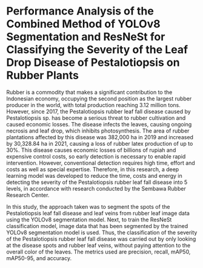 # Performance Analysis of the Combined Method of YOLOv8 Segmentation and ResNeSt for Classifying the Severity of the Leaf Drop Disease of Pestalotiopsis on Rubber Plants
Rubber is a commodity that makes a significant contribution to the Indonesian economy, occupying the second position as the largest rubber producer in the world, with total production reaching 3.12 million tons. However, since 2017, the Pestalotiopsis rubber leaf fall disease caused by Pestalotiopsis sp. has become a serious threat to rubber cultivation and caused economic losses. The disease infects the leaves, causing ongoing necrosis and leaf drop, which inhibits photosynthesis. The area of rubber plantations affected by this disease was 382,000 ha in 2019 and increased by 30,328.84 ha in 2021, causing a loss of rubber latex production of up to 30%. This disease causes economic losses of billions of rupiah and expensive control costs, so early detection is necessary to enable rapid intervention. However, conventional detection requires high time, effort and costs as well as special expertise. Therefore, in this research, a deep learning model was developed to reduce the time, costs and energy in detecting the severity of the Pestalotiopsis rubber leaf fall disease into 5 levels, in accordance with research conducted by the Sembawa Rubber Research Center. 

In this study, the approach taken was to segment the spots of the Pestalotiopsis leaf fall disease and leaf veins from rubber leaf image data using the YOLOv8 segmentation model. Next, to train the ResNeSt classification model, image data that has been segmented by the trained YOLOv8 segmentation model is used. Thus, the classification of the severity of the Pestalotiopsis rubber leaf fall disease was carried out by only looking at the disease spots and rubber leaf veins, without paying attention to the overall color of the leaves. The metrics used are precision, recall, mAP50, mAP50-95, and accuracy.
